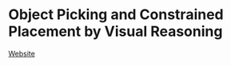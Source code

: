# Object Picking and Constrained Placement by Visual Reasoning

[Website](https://shihminyang.github.io/wasp_project/)
